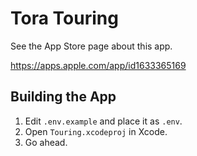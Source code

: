 # Tora Touring

See the App Store page about this app.

https://apps.apple.com/app/id1633365169

## Building the App

1. Edit `.env.example` and place it as `.env`.
2. Open `Touring.xcodeproj` in Xcode.
3. Go ahead.
